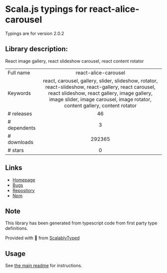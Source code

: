 
# Scala.js typings for react-alice-carousel

Typings are for version 2.0.2

## Library description:
React image gallery, react slideshow carousel, react content rotator

|                    |                 |
| ------------------ | :-------------: |
| Full name          | react-alice-carousel |
| Keywords           | react, carousel, gallery, slider, slideshow, rotator, react-slideshow, react-gallery, react carousel, react slideshow, react gallery, image gallery, image slider, image carousel, image rotator, content gallery, content rotator |
| # releases         | 46 |
| # dependents       | 3 |
| # downloads        | 292365 |
| # stars            | 0 |

## Links
- [Homepage](https://github.com/maxmarinich/react-alice-carousel#readme)
- [Bugs](https://github.com/maxmarinich/react-alice-carousel/issues)
- [Repository](https://github.com/maxmarinich/react-alice-carousel)
- [Npm](https://www.npmjs.com/package/react-alice-carousel)
    


## Note
This library has been generated from typescript code from first party type definitions.

Provided with :purple_heart: from [ScalablyTyped](https://github.com/oyvindberg/ScalablyTyped)

## Usage
See [the main readme](../../readme.md) for instructions.



